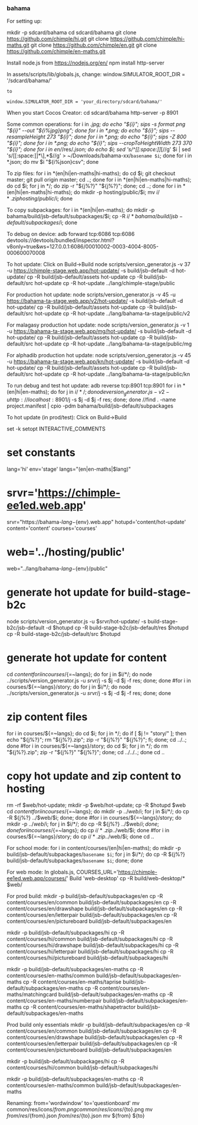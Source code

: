 ### bahama
 
For setting up:

mkdir -p sdcard/bahama
cd sdcard/bahama
git clone https://github.com/chimple/hi.git
git clone https://github.com/chimple/hi-maths.git
git clone https://github.com/chimple/en.git
git clone https://github.com/chimple/en-maths.git

Install node.js from https://nodejs.org/en/
npm install http-server

In assets/scripts/lib/globals.js,
change:
    window.SIMULATOR_ROOT_DIR = '/sdcard/bahama/'

    to

    window.SIMULATOR_ROOT_DIR = 'your_directory/sdcard/bahama/'


When you start Cocos Creator:
cd sdcard/bahama
http-server -p 8901


Some common operations:
for i in *.jpg; do echo "${i}"; sips -s format png "${i}" --out "${i%jpg}png"; done
for i in *.png; do echo "${i}"; sips --resampleHeight 273  "${i}"; done
for i in *.png; do echo "${i}"; sips -Z 800  "${i}"; done
for i in *.png; do echo "${i}"; sips --cropToHeightWidth 273 370  "${i}"; done
for i in en/*/res/*.json; do echo $i; sed 's/^[[:space:]]*\[//g' $i | sed 's/[[:space:]]*\],*$//g' > ~/Downloads/bahama-xx/`basename $i`; done
for i in *.json; do mv $i "${i%json}csv"; done

To zip files:
for i in *(en|hi|en-maths|hi-maths); do cd $i; git checkout master; git pull origin master; cd ..; done
for i in *(en|hi|en-maths|hi-maths); do cd $i; for j in */; do zip -r "${j%?}" "${j%?}"; done; cd ..; done
for i in *(en|hi|en-maths|hi-maths); do mkdir -p hosting/public/$i; mv $i/*.zip hosting/public/$i; done

To copy subpackages:
for i in *(en|hi|en-maths); do mkdir -p bahama/build/jsb-default/subpackages/$i; cp -R $i/* bahama/build/jsb-default/subpackages/$i; done


To debug on device:
adb forward tcp:6086 tcp:6086
devtools://devtools/bundled/inspector.html?v8only=true&ws=127.0.0.1:6086/00010002-0003-4004-8005-000600070008

To hot update:
Click on Build->Build
node scripts/version_generator.js -v 37 -u https://chimple-stage.web.app/hot-update/ -s build/jsb-default -d hot-update/
cp -R build/jsb-default/assets hot-update
cp -R build/jsb-default/src hot-update
cp -R hot-update ../lang/chimple-stage/public

For production hot update:
node scripts/version_generator.js -v 45 -u https://bahama-ta-stage.web.app/v2/hot-update/ -s build/jsb-default -d hot-update/
cp -R build/jsb-default/assets hot-update
cp -R build/jsb-default/src hot-update
cp -R hot-update ../lang/bahama-ta-stage/public/v2

For malagasy production hot update:
node scripts/version_generator.js -v 1 -u https://bahama-ta-stage.web.app/mg/hot-update/ -s build/jsb-default -d hot-update/
cp -R build/jsb-default/assets hot-update
cp -R build/jsb-default/src hot-update
cp -R hot-update ../lang/bahama-ta-stage/public/mg

For alphadib production hot update:
node scripts/version_generator.js -v 45 -u https://bahama-ta-stage.web.app/kn/hot-update/ -s build/jsb-default -d hot-update/
cp -R build/jsb-default/assets hot-update
cp -R build/jsb-default/src hot-update
cp -R hot-update ../lang/bahama-ta-stage/public/kn

To run debug and test hot update:
adb reverse tcp:8901 tcp:8901
for i in *(en|hi|en-maths); do for j in $i/*/; do node version_generator.js -v 2 -u http://localhost:8901/$j -s $j -d $j -f res; done; done
//find . -name project.manifest | cpio -pdm bahama/build/jsb-default/subpackages 

To hot update (in prod/test):
Click on Build->Build

set -k
setopt INTERACTIVE_COMMENTS
# set constants
lang='hi'
env='stage'
langs="(en|en-maths|$lang)"
# srvr='https://chimple-ee1ed.web.app'
srvr="https://bahama-${lang}-${env}.web.app"
hotupd='content/hot-update'
content='content'
courses='courses'
# web='../hosting/public'
web="../lang/bahama-${lang}-${env}/public"
# generate hot update for build-stage-b2c
node scripts/version_generator.js -u $srvr/hot-update/ -s build-stage-b2c/jsb-default -d $hotupd
cp -R build-stage-b2c/jsb-default/res $hotupd
cp -R build-stage-b2c/jsb-default/src $hotupd
# generate hot update for content
cd $content
for i in courses/${=~langs}; do for j in $i/*/; do node ../scripts/version_generator.js -u $srvr/$j -s $j -d $j -f res; done; done
#for i in courses/${=~langs}/story; do for j in $i/*/; do node ../scripts/version_generator.js -u $srvr/$j -s $j -d $j -f res; done; done
# zip content files
for i in courses/${=~langs}; do cd $i; for j in */; do if [ $j != "story/" ]; then echo "${j%?}"; rm "${j%?}.zip"; zip -r "${j%?}" "${j%?}"; fi; done; cd ../..; done
#for i in courses/${=~langs}/story; do cd $i; for j in */; do rm "${j%?}.zip"; zip -r "${j%?}" "${j%?}"; done; cd ../../..; done
cd ..
# copy hot update and zip content to hosting
rm -rf $web/hot-update; mkdir -p $web/hot-update; cp -R $hotupd $web
cd $content
for i in courses/${=~langs}; do mkdir -p ../$web/$i; for j in $i/*/; do cp -R ${j%?} ../$web/$i; done; done
#for i in courses/${=~langs}/story; do mkdir -p ../$web/$i; for j in $i/*/; do cp -R ${j%?} ../$web/$i; done; done
for i in courses/${=~langs}; do cp $i/*.zip ../$web/$i; done
#for i in courses/${=~langs}/story; do cp $i/*.zip ../$web/$i; done
cd ..

For school mode:
for i in content/courses/(en|hi|en-maths); do mkdir -p build/jsb-default/subpackages/`basename $i`; for j in $i/*/; do cp -R ${j%?} build/jsb-default/subpackages/`basename $i`; done; done

For web mode:
In globals.js, COURSES_URL='https://chimple-ee1ed.web.app/courses/' 
Build 'web-desktop' 
cp -R build/web-desktop/* $web/

For prod build:
mkdir -p build/jsb-default/subpackages/en
cp -R content/courses/en/common build/jsb-default/subpackages/en
cp -R content/courses/en/drawshape build/jsb-default/subpackages/en
cp -R content/courses/en/letterpair build/jsb-default/subpackages/en
cp -R content/courses/en/pictureboard build/jsb-default/subpackages/en

mkdir -p build/jsb-default/subpackages/hi
cp -R content/courses/hi/common build/jsb-default/subpackages/hi
cp -R content/courses/hi/drawshape build/jsb-default/subpackages/hi
cp -R content/courses/hi/letterpair build/jsb-default/subpackages/hi
cp -R content/courses/hi/pictureboard build/jsb-default/subpackages/hi

mkdir -p build/jsb-default/subpackages/en-maths
cp -R content/courses/en-maths/common build/jsb-default/subpackages/en-maths
cp -R content/courses/en-maths/taprise build/jsb-default/subpackages/en-maths
cp -R content/courses/en-maths/matchingcard build/jsb-default/subpackages/en-maths
cp -R content/courses/en-maths/numberpair build/jsb-default/subpackages/en-maths
cp -R content/courses/en-maths/shapetractor build/jsb-default/subpackages/en-maths

Prod build only essentials
mkdir -p build/jsb-default/subpackages/en
cp -R content/courses/en/common build/jsb-default/subpackages/en
cp -R content/courses/en/drawshape build/jsb-default/subpackages/en
cp -R content/courses/en/letterpair build/jsb-default/subpackages/en
cp -R content/courses/en/pictureboard build/jsb-default/subpackages/en

mkdir -p build/jsb-default/subpackages/hi
cp -R content/courses/hi/common build/jsb-default/subpackages/hi

mkdir -p build/jsb-default/subpackages/en-maths
cp -R content/courses/en-maths/common build/jsb-default/subpackages/en-maths

Renaming:
from='wordwindow'
to='questionboard'
mv common/res/icons/${from}.png common/res/icons/${to}.png
mv ${from}/res/${from}.json ${from}/res/${to}.json
mv ${from} ${to}
